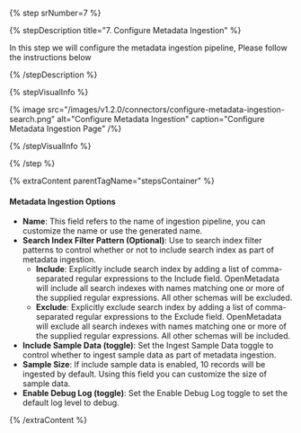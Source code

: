 {% step srNumber=7 %}

{% stepDescription title="7. Configure Metadata Ingestion" %}

In this step we will configure the metadata ingestion pipeline,
Please follow the instructions below

{% /stepDescription %}

{% stepVisualInfo %}

{% image
src="/images/v1.2.0/connectors/configure-metadata-ingestion-search.png"
alt="Configure Metadata Ingestion"
caption="Configure Metadata Ingestion Page" /%}

{% /stepVisualInfo %}

{% /step %}

{% extraContent parentTagName="stepsContainer" %}

#### Metadata Ingestion Options

- **Name**: This field refers to the name of ingestion pipeline, you can customize the name or use the generated name.
- **Search Index Filter Pattern (Optional)**: Use to search index filter patterns to control whether or not to include search index as part of metadata ingestion.
    - **Include**: Explicitly include search index by adding a list of comma-separated regular expressions to the Include field. OpenMetadata will include all search indexes with names matching one or more of the supplied regular expressions. All other schemas will be excluded.
    - **Exclude**: Explicitly exclude search index by adding a list of comma-separated regular expressions to the Exclude field. OpenMetadata will exclude all search indexes with names matching one or more of the supplied regular expressions. All other schemas will be included.
- **Include Sample Data (toggle)**: Set the Ingest Sample Data toggle to control whether to ingest sample data as part of metadata ingestion.
- **Sample Size**: If include sample data is enabled, 10 records will be ingested by default. Using this field you can customize the size of sample data.
- **Enable Debug Log (toggle)**: Set the Enable Debug Log toggle to set the default log level to debug.


{% /extraContent %}
